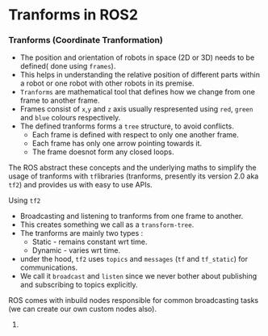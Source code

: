 # Tranforms in ROS2

### Tranforms (Coordinate Tranformation)

- The position and orientation of robots in space (2D or 3D) needs to be defined( done using `frames`).
- This helps in understanding the relative position of different parts within a robot or one robot with other robots in its premise.
- `Tranforms` are mathematical tool that defines how we change from one frame to another frame.
- Frames consist of `x`,`y` and `z` axis usually respresented using `red`, `green` and `blue` colours respectively.
- The defined tranforms forms a `tree` structure, to avoid conflicts.
  - Each frame is defined with respect to only one another frame.
  - Each frame has only one arrow pointing towards it.
  - The frame doesnot form any closed loops.

The ROS abstract these concepts and the underlying maths to simplify the usage of tranforms with `tf`libraries (tranforms, presently its version 2.0 aka `tf2`) and provides us with easy to use APIs.

Using `tf2`

- Broadcasting and listening to tranforms from one frame to another.
- This creates something we call as a `transform-tree`.
- The tranforms are mainly two types :
  - Static - remains constant wrt time.
  - Dynamic - varies wrt time.
- under the hood, `tf2` uses `topics` and `messages` (`tf` and `tf_static`) for communications.
- We call it `broadcast` and `listen` since we never bother about publishing and subscribing to topics explicitly.

ROS comes with inbuild nodes responsible for common broadcasting tasks (we can create our own custom nodes also).

1. 